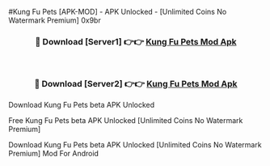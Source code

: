 #Kung Fu Pets [APK-MOD] - APK Unlocked - [Unlimited Coins No Watermark Premium] 0x9br



<div align="center">

<h3>🔴 Download [Server1] 👉👉 <a href="https://momento.my/?title=Kung_Fu_Pets">Kung Fu Pets Mod Apk</a></h3><br>

<h3>🔴 Download [Server2] 👉👉 <a href="https://momento.my/?title=Kung_Fu_Pets">Kung Fu Pets Mod Apk</a></h3>
</div>



Download Kung Fu Pets beta APK Unlocked

Free Kung Fu Pets beta APK Unlocked [Unlimited Coins No Watermark Premium]

Download Kung Fu Pets beta APK Unlocked [Unlimited Coins No Watermark Premium] Mod For Android
